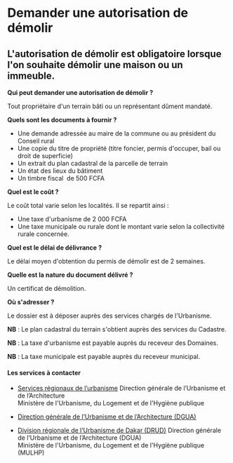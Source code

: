 # Demander une autorisation de démolir

L'autorisation de démolir est obligatoire lorsque l'on souhaite démolir une maison ou un immeuble.
--------------------------------------------------------------------------------------------------

**Qui peut demander une autorisation de démolir ?**

Tout propriétaire d'un terrain bâti ou un représentant dûment mandaté.  
  
**Quels sont les documents à fournir ?**

*   Une demande adressée au maire de la commune ou au président du Conseil rural
*   Une copie du titre de propriété (titre foncier, permis d'occuper, bail ou droit de superficie)
*   Un extrait du plan cadastral de la parcelle de terrain
*   Un état des lieux du bâtiment
*   Un timbre fiscal  de 500 FCFA

**Quel est le coût ?**

Le coût total varie selon les localités. Il se repartit ainsi :  

*   Une taxe d'urbanisme de 2 000 FCFA
*   Une taxe municipale ou rurale dont le montant varie selon la collectivité rurale concernée.

**Quel est le délai de délivrance ?**  

Le délai moyen d'obtention du permis de démolir est de 2 semaines.  

**Quelle est la nature du document délivré ?**

Un certificat de démolition.

**Où s'adresser ?**  
  
Le dossier est à déposer auprès des services chargés de l'Urbanisme.  
  
**NB** : Le plan cadastral du terrain s'obtient auprès des services du Cadastre.  
  
**NB** : La taxe d'urbanisme est payable auprès du receveur des Domaines.  
  
**NB** : La taxe municipale est payable auprès du receveur municipal.

#### Les services à contacter

*   [Services régionaux de l’urbanisme](../../../services/services-regionaux-de-lurbanisme.md) Direction générale de l’Urbanisme et de l’Architecture  
    Ministère de l'Urbanisme, du Logement et de l'Hygiène publique  
    
*   [Direction générale de l’Urbanisme et de l’Architecture (DGUA)](../../../services/direction-generale-de-lurbanisme-et-de-larchitecture-dgua.md)
*   [Division régionale de l’Urbanisme de Dakar (DRUD)](../../../services/division-regionale-de-lurbanisme-de-dakar-drud.md) Direction générale de l’Urbanisme et de l’Architecture (DGUA)  
    Ministère de l'Urbanisme, du Logement et de l'Hygiène publique (MULHP)